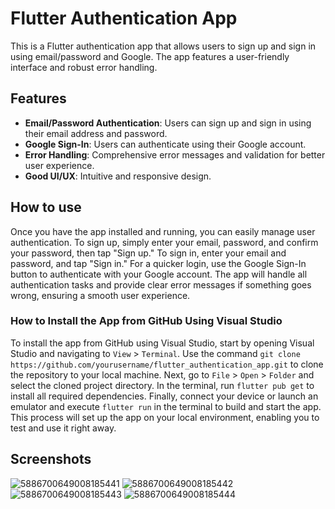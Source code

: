 # Flutter Authentication App

This is a Flutter authentication app that allows users to sign up and sign in using email/password and Google. The app features a user-friendly interface and robust error handling.

## Features

- **Email/Password Authentication**: Users can sign up and sign in using their email address and password.
- **Google Sign-In**: Users can authenticate using their Google account.
- **Error Handling**: Comprehensive error messages and validation for better user experience.
- **Good UI/UX**: Intuitive and responsive design.

## How to use
Once you have the app installed and running, you can easily manage user authentication. To sign up, simply enter your email, password, and confirm your password, then tap "Sign up." To sign in, enter your email and password, and tap "Sign in." For a quicker login, use the Google Sign-In button to authenticate with your Google account. The app will handle all authentication tasks and provide clear error messages if something goes wrong, ensuring a smooth user experience.

### How to Install the App from GitHub Using Visual Studio
To install the app from GitHub using Visual Studio, start by opening Visual Studio and navigating to `View` > `Terminal`. Use the command `git clone https://github.com/yourusername/flutter_authentication_app.git` to clone the repository to your local machine. Next, go to `File` > `Open` > `Folder` and select the cloned project directory. In the terminal, run `flutter pub get` to install all required dependencies. Finally, connect your device or launch an emulator and execute `flutter run` in the terminal to build and start the app. This process will set up the app on your local environment, enabling you to test and use it right away.

## Screenshots
![5886700649008185441](https://github.com/user-attachments/assets/67b171e0-f766-4259-b9f4-3b4e9a5fa563)
![5886700649008185442](https://github.com/user-attachments/assets/092a84ea-3604-48bc-bb5c-24aea882b4c6)
![5886700649008185443](https://github.com/user-attachments/assets/1c61e723-cae1-4222-acab-16da7f8e3259)
![5886700649008185444](https://github.com/user-attachments/assets/87ecccc5-d905-4cef-b239-9b4d1f433ba6)
